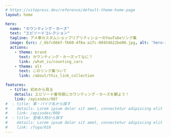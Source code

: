 ```yaml
---
# https://vitepress.dev/reference/default-theme-home-page
layout: home

hero:
  name: "カウンティング・カーズ"
  text: "エピソードコレクション"
  tagline: アメ車カスタムショップリアリティショーのYouTubeリンク集
  image: {src: /_6b7c666f-f660-4f6a-a1fc-00454622be00.jpg, alt: 'hero-image'}
  actions:
    - theme: brand
      text: カウンティング・カーズってなに？
      link: /what_is/counting_cars
    - theme: alt
      text: このリンク集ついて
      link: /about/this_link_collection

features:
  - title: 初めから見る
    details: エピソード番号順にカウンティング・カーズを観よう！
    link: /episodes/007
#  - title: 車・バイク名から探す
#    details: Lorem ipsum dolor sit amet, consectetur adipiscing elit
#    link: /episodes/008
#  - title: 登場人物から探す
#    details: Lorem ipsum dolor sit amet, consectetur adipiscing elit
#    link: /fuga/010
---
```


